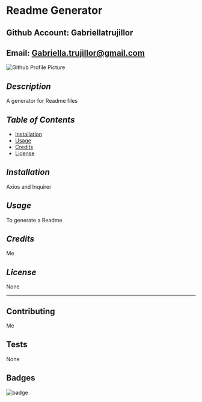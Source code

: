 

# **Readme Generator**

## Github Account: Gabriellatrujillor

## Email: Gabriella.trujillor@gmail.com

![Github Profile Picture](https://avatars2.githubusercontent.com/u/61990806?v=4)

## *Description*

A generator for Readme files

## *Table of Contents*

* [Installation](#installation)
* [Usage](#usage)
* [Credits](#credits)
* [License](#license)


## *Installation*

 Axios and Inquirer


## *Usage*

 To generate a Readme

## *Credits*

 Me

## *License*

 None


---

## Contributing

 Me

## Tests

 None


 ## Badges

![badge](https://img.shields.io/badge/ReadMeGen-v1.0-ff69b4)

